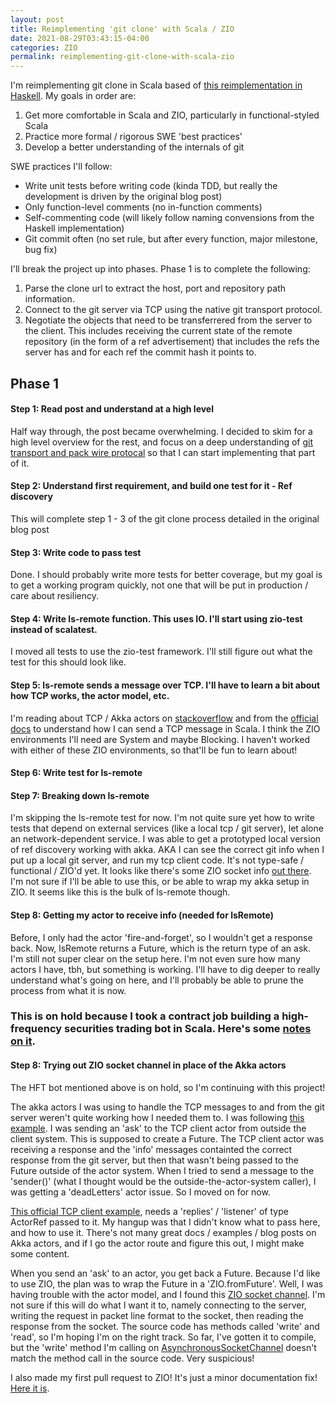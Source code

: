 ```yaml
---
layout: post
title: Reimplementing 'git clone' with Scala / ZIO
date: 2021-08-29T03:43:15-04:00
categories: ZIO
permalink: reimplementing-git-clone-with-scala-zio
---
```

I'm reimplementing git clone in Scala based of [this reimplementation in Haskell](https://stefan.saasen.me/articles/git-clone-in-haskell-from-the-bottom-up). My goals in order are:

1. Get more comfortable in Scala and ZIO, particularly in functional-styled Scala
2. Practice more formal / rigorous SWE 'best practices'
3. Develop a better understanding of the internals of git

SWE practices I'll follow:
 - Write unit tests before writing code (kinda TDD, but really the development is driven by the original blog post)
 - Only function-level comments (no in-function comments)
 - Self-commenting code (will likely follow naming convensions from the Haskell implementation)
 - Git commit often (no set rule, but after every function, major milestone, bug fix)

I'll break the project up into phases. Phase 1 is to complete the following:

1. Parse the clone url to extract the host, port and repository path information.
2. Connect to the git server via TCP using the native git transport protocol.
3. Negotiate the objects that need to be transferrered from the server to the client. This includes receiving the current state of the remote repository (in the form of a ref advertisement) that includes the refs the server has and for each ref the commit hash it points to.

## Phase 1

#### Step 1: Read post and understand at a high level
Half way through, the post became overwhelming. I decided to skim for a high level overview for the rest, and focus on a deep understanding of [git transport and pack wire protocal](https://stefan.saasen.me/articles/git-clone-in-haskell-from-the-bottom-up/#git-transport-and-pack-wire-protocol) so that I can start implementing that part of it.

#### Step 2: Understand first requirement, and build one test for it - Ref discovery
This will complete step 1 - 3 of the git clone process detailed in the original blog post

#### Step 3: Write code to pass test
Done. I should probably write more tests for better coverage, but my goal is to get a working program quickly, not one that will be put in production / care about resiliency.

#### Step 4: Write ls-remote function. This uses IO. I'll start using zio-test instead of scalatest.
I moved all tests to use the zio-test framework. I'll still figure out what the test for this should look like.

#### Step 5: ls-remote sends a message over TCP. I'll have to learn a bit about how TCP works, the actor model, etc.
I'm reading about TCP / Akka actors on [stackoverflow](https://stackoverflow.com/questions/33747858/akka-tcp-client-how-can-i-send-a-message-over-tcp-using-akka-actor) and from the [official docs](https://doc.akka.io/docs/akka/snapshot/io-tcp.html?language=scala) to understand how I can send a TCP message in Scala. I think the ZIO environments I'll need are System and maybe Blocking. I haven't worked with either of these ZIO environments, so that'll be fun to learn about!

#### Step 6: Write test for ls-remote

#### Step 7: Breaking down ls-remote
I'm skipping the ls-remote test for now. I'm not quite sure yet how to write tests that depend on external services (like a local tcp / git server), let alone an network-dependent service. I was able to get a prototyped local version of ref discovery working with akka. AKA I can see the correct git info when I put up a local git server, and run my tcp client code. It's not type-safe / functional / ZIO'd yet. It looks like there's some ZIO socket info [out there](https://zio.github.io/zio-nio/docs/essentials/essentials_sockets). I'm not sure if I'll be able to use this, or be able to wrap my akka setup in ZIO. It seems like this is the bulk of ls-remote though. 

#### Step 8: Getting my actor to receive info (needed for lsRemote)
Before, I only had the actor 'fire-and-forget', so I wouldn't get a response back. Now, lsRemote returns a Future, which is the return type of an ask. I'm still not super clear on the setup here. I'm not even sure how many actors I have, tbh, but something is working. I'll have to dig deeper to really understand what's going on here, and I'll probably be able to prune the process from what it is now.

### This is on hold because I took a contract job building a high-frequency securities trading bot in Scala. Here's some [notes on it](https://aryzach.github.io/2021/09/10/getting-money-from-the-stock-market.html).

#### Step 8: Trying out ZIO socket channel in place of the Akka actors
The HFT bot mentioned above is on hold, so I'm continuing with this project! 

The akka actors I was using to handle the TCP messages to and from the git server weren't quite working how I needed them to. I was following [this example](https://hmn.stackfinder.net/questions/45992575/how-to-reuse-akka-tcp-connection-to-write-messages). I was sending an 'ask' to the TCP client actor from outside the client system. This is supposed to create a Future. The TCP client actor was receiving a response and the 'info' messages containted the correct response from the git server, but then that wasn't being passed to the Future outside of the actor system. When I tried to send a message to the 'sender()' (what I thought would be the outside-the-actor-system caller), I was getting a 'deadLetters' actor issue. So I moved on for now.

[This official TCP client example](https://doc.akka.io/docs/akka/current/io-tcp.html), needs a 'replies' / 'listener' of type ActorRef passed to it. My hangup was that I didn't know what to pass here, and how to use it. There's not many great docs / examples / blog posts on Akka actors, and if I go the actor route and figure this out, I might make some content.

When you send an 'ask' to an actor, you get back a Future. Because I'd like to use ZIO, the plan was to wrap the Future in a 'ZIO.fromFuture'. Well, I was having trouble with the actor model, and I found this [ZIO socket channel](https://zio.github.io/zio-nio/docs/essentials/essentials_sockets). I'm not sure if this will do what I want it to, namely connecting to the server, writing the request in packet line format to the socket, then reading the response from the socket. The source code has methods called 'write' and 'read', so I'm hoping I'm on the right track. So far, I've gotten it to compile, but the 'write' method I'm calling on [AsynchronousSocketChannel](https://github.com/zio/zio-nio/blob/master/nio/src/main/scala/zio/nio/channels/AsynchronousChannel.scala) doesn't match the method call in the source code. Very suspicious!

I also made my first pull request to ZIO! It's just a minor documentation fix! [Here it is](https://github.com/zio/zio-nio/pull/410).

